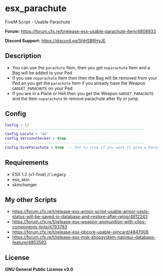 # esx_parachute
FiveM Script - Usable Parachute

**Forum:** https://forum.cfx.re/t/release-esx-usable-parachute-item/4808933

**Discord Support:** https://discord.gg/5hHSBRHvJE

## Description
* You can use the `parachute` Item, then you get `noparachute` Item and a Bag will be added to your Ped
* If you use `noparachute` Item then then the Bag will be removed from your Ped an you get the `parachute` Item if you already have the Weapon `GADGET_PARACHUTE` on your Ped
* If you are in a Plane or Heli then you get the Weapon `GADGET_PARACHUTE` and the Item `noparachute` to remove parachute after fly or jump

## Config
```lua
Config = {}
----------------------------------------------------------------
Config.Locale = 'de'
Config.VersionChecker = true
----------------------------------------------------------------
Config.GiveParachute = true  -- Set to true if you want ti give a Parachute when entering a Helicopter or Plane
```

## Requirements
* ESX 1.2 (v1-final) // Legacy
* esx_skin
* skinchanger

## My other Scripts
* https://forum.cfx.re/t/release-esx-armor-script-usable-armor-vests-status-will-be-saved-in-database-and-restore-after-relog/4812243
* https://forum.cfx.re/t/release-esx-weapon-ammunition-with-clips-components-tints/4793783
* https://forum.cfx.re/t/release-esx-qbcore-usable-simcard/4847008
* https://forum.cfx.re/t/release-esx-msk-shopsystem-nativeui-database-feature/4853593

## License
**GNU General Public License v3.0**
